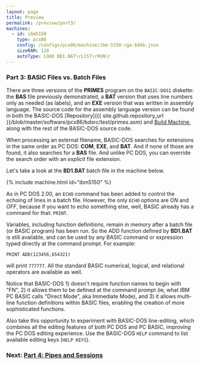 ```yaml
---
layout: page
title: Preview
permalink: /preview/part3/
machines:
  - id: ibm5150
    type: pcx86
    config: /configs/pcx86/machine/ibm-5150-cga-64kb.json
    sizeRAM: 128
    autoType: LOAD BD1.BAT\rLIST\rRUN\r
---
```


### Part 3: BASIC Files vs. Batch Files

There are three versions of the **PRIMES** program on the `BASIC-DOS1` diskette:
the **BAS** file previously demonstrated, a **BAT** version that uses line numbers
only as needed (as labels), and an **EXE** version that was written in assembly
language.  The source code for the assembly language version can be found in both
the BASIC-DOS [Repository]({{ site.github.repository_url }}/blob/master/software/pcx86/bdsrc/test/primes.asm)
and [Build Machine](/build/), along with the rest of the BASIC-DOS source code.

When processing an external filename, BASIC-DOS searches for extensions in the
same order as PC DOS: **COM**, **EXE**, and **BAT**.  And if none of those
are found, it also searches for a **BAS** file.  And unlike PC DOS, you can
override the search order with an *explicit* file extension.

Let's take a look at the **BD1.BAT** batch file in the machine below.

{% include machine.html id="ibm5150" %}

As in PC DOS 2.00, an `ECHO` command has been added to control the echoing
of lines in a batch file.  However, the only `ECHO` options are *ON* and *OFF*,
because if you want to echo something else, well, BASIC already has a command
for that: `PRINT`.

Variables, including function definitions, remain in memory after a batch file
(or BASIC program) has been run.  So the ADD function defined by **BD1.BAT**
is still available, and can be used by any BASIC command or expression typed
directly at the command prompt.  For example:

    PRINT ADD(123456,654321)

will print `777777`.  All the standard BASIC numerical, logical, and relational
operators are available as well.

Notice that BASIC-DOS 1) doesn't require function names to begin with "FN",
2) it allows them to be defined at the command prompt (ie, what IBM PC BASIC
calls "Direct Mode", aka Immediate Mode), and 3) it allows multi-line function
definitions within BASIC files, enabling the creation of more sophisticated
functions.

Also take this opportunity to experiment with BASIC-DOS line-editing, which
combines all the editing features of both PC DOS and PC BASIC, improving the
PC DOS editing experience.  Use the BASIC-DOS `HELP` command to list available
editing keys (`HELP KEYS`).

### Next: [Part 4: Pipes and Sessions](../part4/)
